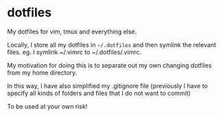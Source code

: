 dotfiles
========

My dotfiles for vim, tmux and everything else.

Locally, I store all my dotfiles in `~/.dotfiles` and then symlink the relevant files. eg. I symlink ~/.vimrc to ~/.dotfiles/.vimrc.

My motivation for doing this is to separate out my own changing dotfiles from my home directory.

In this way, I have also simplified my .gitignore file (previously I have to specify all kinds of folders and files that I do not want to commit)

To be used at your own risk!
